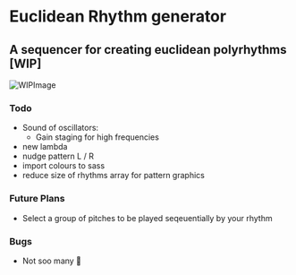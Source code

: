 # Euclidean Rhythm generator
## A sequencer for creating euclidean polyrhythms [WIP]
![WIPImage](https://i.imgur.com/qRDU5EG.png)

### Todo
- Sound of oscillators:
  - Gain staging for high frequencies
- new lambda
- nudge pattern L / R 
- import colours to sass
- reduce size of rhythms array for pattern graphics

### Future Plans
- Select a group of pitches to be played seqeuentially by your rhythm

### Bugs
- Not soo many 🤠

